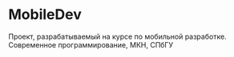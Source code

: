 # MobileDev

Проект, разрабатываемый на курсе по мобильной разработке.
Современное программирование, МКН, СПбГУ
